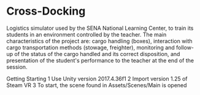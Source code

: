 # Cross-Docking
Logistics simulator used by the SENA National Learning Center, to train its students in an environment controlled by the teacher. The main characteristics of the project are: cargo handling (boxes), interaction with cargo transportation methods (stowage, freighter), monitoring and follow-up of the status of the cargo handled and its correct disposition, and presentation of the student's performance to the teacher at the end of the session.

Getting Starting
1 Use Unity version 2017.4.36f1
2 Import version 1.25 of Steam VR
3 To start, the scene found in Assets/Scenes/Main is opened
